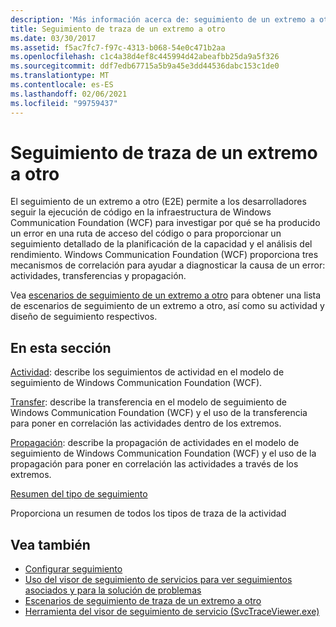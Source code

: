 ```yaml
---
description: 'Más información acerca de: seguimiento de un extremo a otro'
title: Seguimiento de traza de un extremo a otro
ms.date: 03/30/2017
ms.assetid: f5ac7fc7-f97c-4313-b068-54e0c471b2aa
ms.openlocfilehash: c1c4a38d4ef8c445994d42abeafbb25da9a5f326
ms.sourcegitcommit: ddf7edb67715a5b9a45e3dd44536dabc153c1de0
ms.translationtype: MT
ms.contentlocale: es-ES
ms.lasthandoff: 02/06/2021
ms.locfileid: "99759437"
---
```

# <a name="end-to-end-tracing"></a>Seguimiento de traza de un extremo a otro

El seguimiento de un extremo a otro (E2E) permite a los desarrolladores seguir la ejecución de código en la infraestructura de Windows Communication Foundation (WCF) para investigar por qué se ha producido un error en una ruta de acceso del código o para proporcionar un seguimiento detallado de la planificación de la capacidad y el análisis del rendimiento. Windows Communication Foundation (WCF) proporciona tres mecanismos de correlación para ayudar a diagnosticar la causa de un error: actividades, transferencias y propagación.  
  
 Vea [escenarios de seguimiento de un extremo a otro](end-to-end-tracing-scenarios.md) para obtener una lista de escenarios de seguimiento de un extremo a otro, así como su actividad y diseño de seguimiento respectivos.  
  
## <a name="in-this-section"></a>En esta sección  

 [Actividad](activity.md): describe los seguimientos de actividad en el modelo de seguimiento de Windows Communication Foundation (WCF).  
  
 [Transfer](transfer.md): describe la transferencia en el modelo de seguimiento de Windows Communication Foundation (WCF) y el uso de la transferencia para poner en correlación las actividades dentro de los extremos.  
  
 [Propagación](propagation.md): describe la propagación de actividades en el modelo de seguimiento de Windows Communication Foundation (WCF) y el uso de la propagación para poner en correlación las actividades a través de los extremos.  
  
 [Resumen del tipo de seguimiento](trace-type-summary.md)  
  
 Proporciona un resumen de todos los tipos de traza de la actividad  
  
## <a name="see-also"></a>Vea también

- [Configurar seguimiento](configuring-tracing.md)
- [Uso del visor de seguimiento de servicios para ver seguimientos asociados y para la solución de problemas](using-service-trace-viewer-for-viewing-correlated-traces-and-troubleshooting.md)
- [Escenarios de seguimiento de traza de un extremo a otro](end-to-end-tracing-scenarios.md)
- [Herramienta del visor de seguimiento de servicio (SvcTraceViewer.exe)](../../service-trace-viewer-tool-svctraceviewer-exe.md)
